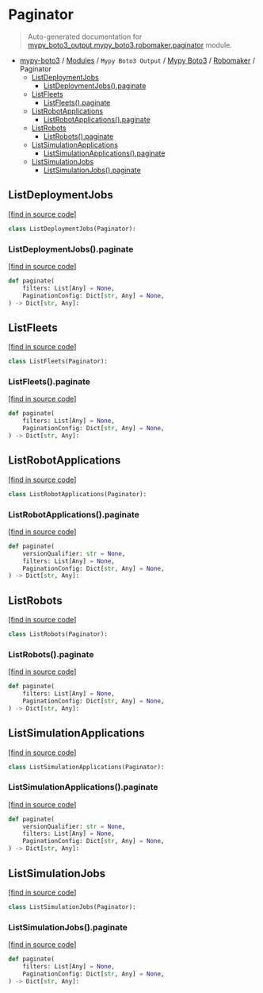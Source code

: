 # Paginator

> Auto-generated documentation for [mypy_boto3_output.mypy_boto3.robomaker.paginator](https://github.com/vemel/mypy_boto3/blob/master/mypy_boto3_output/mypy_boto3/robomaker/paginator.py) module.

- [mypy-boto3](../../../README.md#mypy_boto3) / [Modules](../../../MODULES.md#mypy-boto3-modules) / `Mypy Boto3 Output` / [Mypy Boto3](../index.md#mypy-boto3) / [Robomaker](index.md#robomaker) / Paginator
    - [ListDeploymentJobs](#listdeploymentjobs)
        - [ListDeploymentJobs().paginate](#listdeploymentjobspaginate)
    - [ListFleets](#listfleets)
        - [ListFleets().paginate](#listfleetspaginate)
    - [ListRobotApplications](#listrobotapplications)
        - [ListRobotApplications().paginate](#listrobotapplicationspaginate)
    - [ListRobots](#listrobots)
        - [ListRobots().paginate](#listrobotspaginate)
    - [ListSimulationApplications](#listsimulationapplications)
        - [ListSimulationApplications().paginate](#listsimulationapplicationspaginate)
    - [ListSimulationJobs](#listsimulationjobs)
        - [ListSimulationJobs().paginate](#listsimulationjobspaginate)

## ListDeploymentJobs

[[find in source code]](https://github.com/vemel/mypy_boto3/blob/master/mypy_boto3_output/mypy_boto3/robomaker/paginator.py#L10)

```python
class ListDeploymentJobs(Paginator):
```

### ListDeploymentJobs().paginate

[[find in source code]](https://github.com/vemel/mypy_boto3/blob/master/mypy_boto3_output/mypy_boto3/robomaker/paginator.py#L13)

```python
def paginate(
    filters: List[Any] = None,
    PaginationConfig: Dict[str, Any] = None,
) -> Dict[str, Any]:
```

## ListFleets

[[find in source code]](https://github.com/vemel/mypy_boto3/blob/master/mypy_boto3_output/mypy_boto3/robomaker/paginator.py#L19)

```python
class ListFleets(Paginator):
```

### ListFleets().paginate

[[find in source code]](https://github.com/vemel/mypy_boto3/blob/master/mypy_boto3_output/mypy_boto3/robomaker/paginator.py#L22)

```python
def paginate(
    filters: List[Any] = None,
    PaginationConfig: Dict[str, Any] = None,
) -> Dict[str, Any]:
```

## ListRobotApplications

[[find in source code]](https://github.com/vemel/mypy_boto3/blob/master/mypy_boto3_output/mypy_boto3/robomaker/paginator.py#L28)

```python
class ListRobotApplications(Paginator):
```

### ListRobotApplications().paginate

[[find in source code]](https://github.com/vemel/mypy_boto3/blob/master/mypy_boto3_output/mypy_boto3/robomaker/paginator.py#L31)

```python
def paginate(
    versionQualifier: str = None,
    filters: List[Any] = None,
    PaginationConfig: Dict[str, Any] = None,
) -> Dict[str, Any]:
```

## ListRobots

[[find in source code]](https://github.com/vemel/mypy_boto3/blob/master/mypy_boto3_output/mypy_boto3/robomaker/paginator.py#L40)

```python
class ListRobots(Paginator):
```

### ListRobots().paginate

[[find in source code]](https://github.com/vemel/mypy_boto3/blob/master/mypy_boto3_output/mypy_boto3/robomaker/paginator.py#L43)

```python
def paginate(
    filters: List[Any] = None,
    PaginationConfig: Dict[str, Any] = None,
) -> Dict[str, Any]:
```

## ListSimulationApplications

[[find in source code]](https://github.com/vemel/mypy_boto3/blob/master/mypy_boto3_output/mypy_boto3/robomaker/paginator.py#L49)

```python
class ListSimulationApplications(Paginator):
```

### ListSimulationApplications().paginate

[[find in source code]](https://github.com/vemel/mypy_boto3/blob/master/mypy_boto3_output/mypy_boto3/robomaker/paginator.py#L52)

```python
def paginate(
    versionQualifier: str = None,
    filters: List[Any] = None,
    PaginationConfig: Dict[str, Any] = None,
) -> Dict[str, Any]:
```

## ListSimulationJobs

[[find in source code]](https://github.com/vemel/mypy_boto3/blob/master/mypy_boto3_output/mypy_boto3/robomaker/paginator.py#L61)

```python
class ListSimulationJobs(Paginator):
```

### ListSimulationJobs().paginate

[[find in source code]](https://github.com/vemel/mypy_boto3/blob/master/mypy_boto3_output/mypy_boto3/robomaker/paginator.py#L64)

```python
def paginate(
    filters: List[Any] = None,
    PaginationConfig: Dict[str, Any] = None,
) -> Dict[str, Any]:
```
